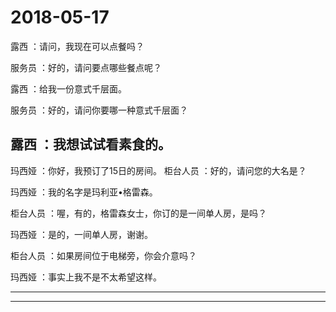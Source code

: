 ﻿2018-05-17
==========
露西 ：请问，我现在可以点餐吗？

服务员 ：好的，请问要点哪些餐点呢？

露西 ：给我一份意式千层面。

服务员 ：好的，请问你要哪一种意式千层面？

露西 ：我想试试看素食的。
-----------------


玛西娅 ：你好，我预订了15日的房间。
柜台人员 ：好的，请问您的大名是？

玛西娅 ：我的名字是玛利亚•格雷森。

柜台人员 ：喔，有的，格雷森女士，你订的是一间单人房，是吗？

玛西娅 ：是的，一间单人房，谢谢。

柜台人员 ：如果房间位于电梯旁，你会介意吗？

玛西娅 ：事实上我不是不太希望这样。
***

***
